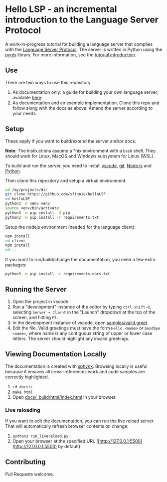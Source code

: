 # Hello LSP - an incremental introduction to the Language Server Protocol

A work-in-progress tutorial for building a language server that complies with the [Language Server Protocol](https://microsoft.github.io/language-server-protocol/).  The server is written in Python using the [pygls](https://github.com/openlawlibrary/pygls) library.  For more information, see the [tutorial introduction](docs/intro.md).

## Use

There are two ways to use this repository:

1. As documentation only: a guide for building your own language server, available [here](https://sfinnie.github.io/helloLSP/).
1. As documentation and an example implementation. Clone this repo and follow along with the docs as above.  Amend the server according to your needs. 

## Setup

These apply if you want to build/extend the server and/or docs.

**Note**: The instructions assume a *nix environment with a `bash` shell.  They should work for Linux, MacOS and Windows subsystem for Linux (WSL).  

To build and run the server, you need to install [vscode](https://code.visualstudio.com/download), [git](https://git-scm.com/), [Node.js](https://nodejs.org/) and [Python](https://www.python.org/downloads/).  

Then clone this repository and setup a virtual environment:

```bash
cd /my/projects/dir
git clone https://github.com/sfinnie/helloLSP
cd helloLSP
python3 -m venv venv
source venv/bin/activate
python3 -m pip install -U pip
python3 -m pip install -r requirements.txt
```

Setup the nodejs environment (needed for the language client):

```bash
npm install
cd client
npm install
cd ..
```

If you want to run/build/change the documentation, you need a few extra packages:

```bash
python3 -m pip install -r requirements-docs.txt
```

## Running the Server

1. Open the project in vscode
2. Run a "development" instance of the editor by typing `ctrl-shift-D`, selecting `Server + Client` in the "Launch" dropdown at the top of the screen, and hitting `F5`.
1. In the development instance of vscode, open [samples/valid.greet](samples/valid.greet).
1. Edit the file.  Valid greetings must have the form `Hello <name>` or `Goodbye <name>`, where name is any contiguous string of upper or lower case letters.  The server should highlight any invalid greetings.

## Viewing Documentation Locally

The documentation is created with [sphynx](https://www.sphinx-doc.org/).  Browsing locally is useful because it ensures all cross-references work and code samples are correctly highlighted.

1. `cd docsrc`
2. `make html`
3. Open [docs/_build/html/index.html](docs/_build/html/index.html) in your browser.

### Live reloading 

If you want to edit the documentation, you can run the live reload server.  That will automatically refresh browser contents on change:

1. `python3 run_livereload.py`
1. Open your browser at the specified URL ([http://127.0.0.1:5500](http://127.0.0.1:5500) by default) 

## Contributing

Pull Requests welcome.





